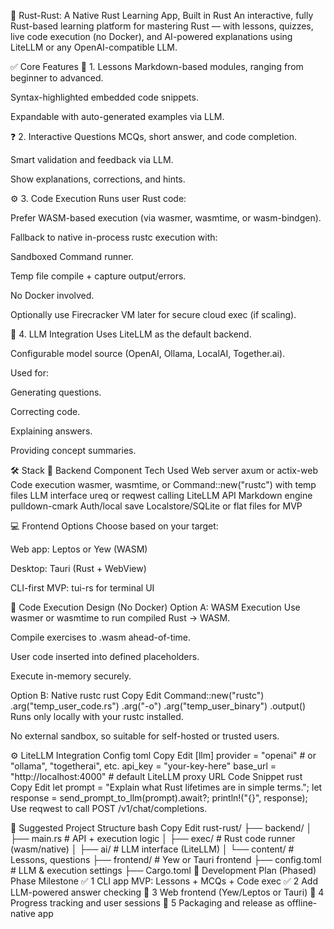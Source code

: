 🦀 Rust-Rust: A Native Rust Learning App, Built in Rust
An interactive, fully Rust-based learning platform for mastering Rust — with lessons, quizzes, live code execution (no Docker), and AI-powered explanations using LiteLLM or any OpenAI-compatible LLM.

✅ Core Features
📘 1. Lessons
Markdown-based modules, ranging from beginner to advanced.

Syntax-highlighted embedded code snippets.

Expandable with auto-generated examples via LLM.

❓ 2. Interactive Questions
MCQs, short answer, and code completion.

Smart validation and feedback via LLM.

Show explanations, corrections, and hints.

⚙️ 3. Code Execution
Runs user Rust code:

Prefer WASM-based execution (via wasmer, wasmtime, or wasm-bindgen).

Fallback to native in-process rustc execution with:

Sandboxed Command runner.

Temp file compile + capture output/errors.

No Docker involved.

Optionally use Firecracker VM later for secure cloud exec (if scaling).

🤖 4. LLM Integration
Uses LiteLLM as the default backend.

Configurable model source (OpenAI, Ollama, LocalAI, Together.ai).

Used for:

Generating questions.

Correcting code.

Explaining answers.

Providing concept summaries.

🛠️ Stack
🧩 Backend
Component	Tech Used
Web server	axum or actix-web
Code execution	wasmer, wasmtime, or Command::new("rustc") with temp files
LLM interface	ureq or reqwest calling LiteLLM API
Markdown engine	pulldown-cmark
Auth/local save	Localstore/SQLite or flat files for MVP

💻 Frontend Options
Choose based on your target:

Web app: Leptos or Yew (WASM)

Desktop: Tauri (Rust + WebView)

CLI-first MVP: tui-rs for terminal UI

🔐 Code Execution Design (No Docker)
Option A: WASM Execution
Use wasmer or wasmtime to run compiled Rust → WASM.

Compile exercises to .wasm ahead-of-time.

User code inserted into defined placeholders.

Execute in-memory securely.

Option B: Native rustc
rust
Copy
Edit
Command::new("rustc")
    .arg("temp_user_code.rs")
    .arg("-o")
    .arg("temp_user_binary")
    .output()
Runs only locally with your rustc installed.

No external sandbox, so suitable for self-hosted or trusted users.

⚙️ LiteLLM Integration
Config
toml
Copy
Edit
[llm]
provider = "openai" # or "ollama", "togetherai", etc.
api_key = "your-key-here"
base_url = "http://localhost:4000"  # default LiteLLM proxy URL
Code Snippet
rust
Copy
Edit
let prompt = "Explain what Rust lifetimes are in simple terms.";
let response = send_prompt_to_llm(prompt).await?;
println!("{}", response);
Use reqwest to call POST /v1/chat/completions.

📁 Suggested Project Structure
bash
Copy
Edit
rust-rust/
├── backend/
│   ├── main.rs                # API + execution logic
│   ├── exec/                  # Rust code runner (wasm/native)
│   ├── ai/                    # LLM interface (LiteLLM)
│   └── content/               # Lessons, questions
├── frontend/                  # Yew or Tauri frontend
├── config.toml               # LLM & execution settings
├── Cargo.toml
🚀 Development Plan (Phased)
Phase	Milestone
✅ 1	CLI app MVP: Lessons + MCQs + Code exec
✅ 2	Add LLM-powered answer checking
🔄 3	Web frontend (Yew/Leptos or Tauri)
🔄 4	Progress tracking and user sessions
🔄 5	Packaging and release as offline-native app